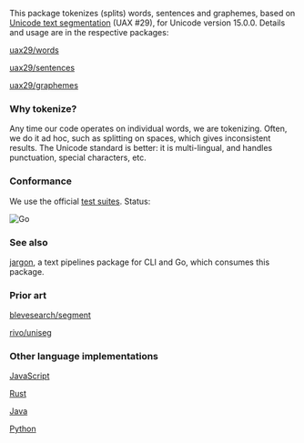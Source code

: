 This package tokenizes (splits) words, sentences and graphemes, based on [Unicode text segmentation](https://unicode.org/reports/tr29/) (UAX #29), for Unicode version 15.0.0. Details and usage are in the respective packages:

[uax29/words](https://github.com/clipperhouse/uax29/tree/master/words)

[uax29/sentences](https://github.com/clipperhouse/uax29/tree/master/sentences)

[uax29/graphemes](https://github.com/clipperhouse/uax29/tree/master/graphemes)

### Why tokenize?

Any time our code operates on individual words, we are tokenizing. Often, we do it ad hoc, such as splitting on spaces, which gives inconsistent results. The Unicode standard is better: it is multi-lingual, and handles punctuation, special characters, etc.

### Conformance

We use the official [test suites](https://unicode.org/reports/tr41/tr41-26.html#Tests29). Status:

![Go](https://github.com/clipperhouse/uax29/actions/workflows/gotest.yml/badge.svg)

### See also

[jargon](https://github.com/clipperhouse/jargon), a text pipelines package for CLI and Go, which consumes this package.

### Prior art

[blevesearch/segment](https://github.com/blevesearch/segment)

[rivo/uniseg](https://github.com/rivo/uniseg)

### Other language implementations

[JavaScript](https://github.com/tc39/proposal-intl-segmenter)

[Rust](https://unicode-rs.github.io/unicode-segmentation/unicode_segmentation/trait.UnicodeSegmentation.html)

[Java](https://lucene.apache.org/core/3_5_0/api/core/org/apache/lucene/analysis/standard/StandardTokenizerImpl.html)

[Python](https://uniseg-python.readthedocs.io/en/latest/)
